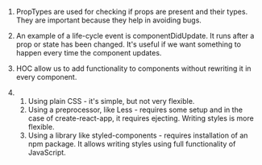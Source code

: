 1. PropTypes are used for checking if props are present and their types. They are important because they help in avoiding bugs.

2. An example of a life-cycle event is componentDidUpdate. It runs after a prop or state has been changed. It's useful if we want something to happen every time the component updates.

3. HOC allow us to add functionality to components without rewriting it in every component. 

4. 1. Using plain CSS - it's simple, but not very flexible.
   2. Using a preprocessor, like Less - requires some setup and in the case of create-react-app, it requires ejecting. Writing styles is more flexible.
   3. Using a library like styled-components - requires installation of an npm package. It allows writing styles using full functionality of JavaScript.